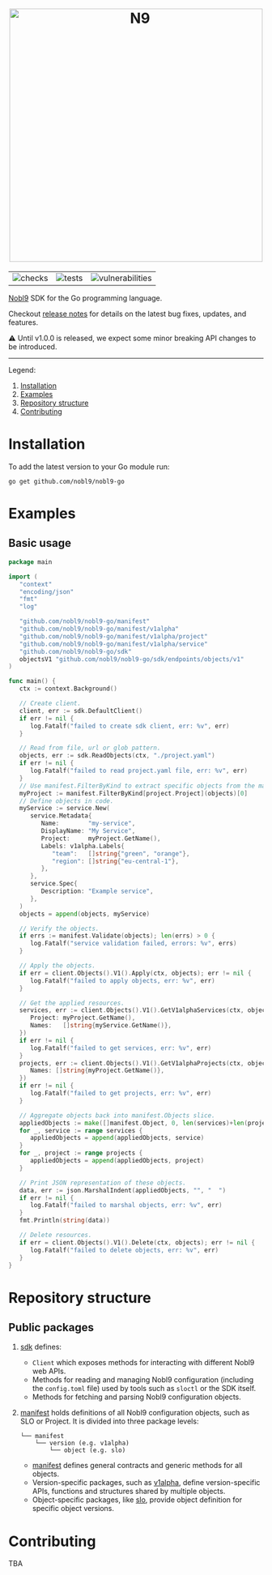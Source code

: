 <!-- markdownlint-disable line-length html -->
<h1 align="center">
   <picture>
      <source media="(prefers-color-scheme: dark)" srcset="https://user-images.githubusercontent.com/32738712/185149468-dc07f5d9-68c0-4922-a006-7baf6a08eaac.png">
      <source media="(prefers-color-scheme: light)" srcset="https://user-images.githubusercontent.com/32738712/185148352-bea80385-c772-4842-8f7b-6838bb08a3f4.png">
      <img alt="N9" src="https://user-images.githubusercontent.com/32738712/185148352-bea80385-c772-4842-8f7b-6838bb08a3f4.png" width="500" />
   </picture><br/>
</h1>

<div align="center">
  <table>
    <tr>
      <td>
        <img alt="checks" src="https://github.com/nobl9/nobl9-go/actions/workflows/checks.yml/badge.svg?event=push">
      </td>
      <td>
        <img alt="tests" src="https://github.com/nobl9/nobl9-go/actions/workflows/tests.yml/badge.svg?event=push">
      </td>
      <td>
        <img alt="vulnerabilities" src="https://github.com/nobl9/nobl9-go/actions/workflows/vulns.yml/badge.svg?event=push">
      </td>
    </tr>
  </table>
</div>
<!-- markdownlint-enable line-length html -->

[Nobl9](https://www.nobl9.com/) SDK for the Go programming language.

Checkout [release notes](https://github.com/nobl9/nobl9-go/releases)
for details on the latest bug fixes, updates, and features.

⚠️ Until v1.0.0 is released, we expect some minor breaking API changes
to be introduced.

---

Legend:

1. [Installation](#installation)
2. [Examples](#examples)
3. [Repository structure](#repository-structure)
4. [Contributing](#contributing)

# Installation

To add the latest version to your Go module run:

```shell
go get github.com/nobl9/nobl9-go
```

# Examples

## Basic usage

<!-- markdownlint-disable MD013 -->
```go
package main

import (
   "context"
   "encoding/json"
   "fmt"
   "log"

   "github.com/nobl9/nobl9-go/manifest"
   "github.com/nobl9/nobl9-go/manifest/v1alpha"
   "github.com/nobl9/nobl9-go/manifest/v1alpha/project"
   "github.com/nobl9/nobl9-go/manifest/v1alpha/service"
   "github.com/nobl9/nobl9-go/sdk"
   objectsV1 "github.com/nobl9/nobl9-go/sdk/endpoints/objects/v1"
)

func main() {
   ctx := context.Background()

   // Create client.
   client, err := sdk.DefaultClient()
   if err != nil {
      log.Fatalf("failed to create sdk client, err: %v", err)
   }

   // Read from file, url or glob pattern.
   objects, err := sdk.ReadObjects(ctx, "./project.yaml")
   if err != nil {
      log.Fatalf("failed to read project.yaml file, err: %v", err)
   }
   // Use manifest.FilterByKind to extract specific objects from the manifest.Object slice.
   myProject := manifest.FilterByKind[project.Project](objects)[0]
   // Define objects in code.
   myService := service.New(
      service.Metadata{
         Name:        "my-service",
         DisplayName: "My Service",
         Project:     myProject.GetName(),
         Labels: v1alpha.Labels{
            "team":   []string{"green", "orange"},
            "region": []string{"eu-central-1"},
         },
      },
      service.Spec{
         Description: "Example service",
      },
   )
   objects = append(objects, myService)

   // Verify the objects.
   if errs := manifest.Validate(objects); len(errs) > 0 {
      log.Fatalf("service validation failed, errors: %v", errs)
   }

   // Apply the objects.
   if err = client.Objects().V1().Apply(ctx, objects); err != nil {
      log.Fatalf("failed to apply objects, err: %v", err)
   }

   // Get the applied resources.
   services, err := client.Objects().V1().GetV1alphaServices(ctx, objectsV1.GetServicesRequest{
      Project: myProject.GetName(),
      Names:   []string{myService.GetName()},
   })
   if err != nil {
      log.Fatalf("failed to get services, err: %v", err)
   }
   projects, err := client.Objects().V1().GetV1alphaProjects(ctx, objectsV1.GetProjectsRequest{
      Names: []string{myProject.GetName()},
   })
   if err != nil {
      log.Fatalf("failed to get projects, err: %v", err)
   }

   // Aggregate objects back into manifest.Objects slice.
   appliedObjects := make([]manifest.Object, 0, len(services)+len(projects))
   for _, service := range services {
      appliedObjects = append(appliedObjects, service)
   }
   for _, project := range projects {
      appliedObjects = append(appliedObjects, project)
   }

   // Print JSON representation of these objects.
   data, err := json.MarshalIndent(appliedObjects, "", "  ")
   if err != nil {
      log.Fatalf("failed to marshal objects, err: %v", err)
   }
   fmt.Println(string(data))

   // Delete resources.
   if err = client.Objects().V1().Delete(ctx, objects); err != nil {
      log.Fatalf("failed to delete objects, err: %v", err)
   }
}
```
<!-- markdownlint-enable MD013 -->

# Repository structure

## Public packages

1. [sdk](./sdk) defines:

    - `Client` which exposes methods for interacting with
      different Nobl9 web APIs.
    - Methods for reading and managing Nobl9
      configuration (including the `config.toml` file) used by tools
      such as `sloctl` or the SDK itself.
    - Methods for fetching and parsing Nobl9 configuration objects.

2. [manifest](./manifest) holds definitions of all Nobl9 configuration
   objects, such as SLO or Project. It is divided into three package
   levels:

   ```text
   └── manifest
       └── version (e.g. v1alpha)
           └── object (e.g. slo)
   ```
   
    - [manifest](./manifest) defines general contracts and generic methods
      for all objects.
    - Version-specific packages, such as [v1alpha](./manifest/v1alpha), define
      version-specific APIs, functions and structures shared by multiple
      objects.
    - Object-specific packages, like [slo](./manifest/v1alpha/slo), provide
      object definition for specific object versions.

# Contributing

TBA
